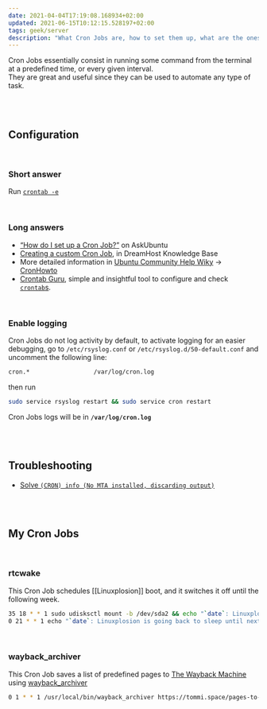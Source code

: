 ```yaml
---
date: 2021-04-04T17:19:08.168934+02:00
updated: 2021-06-15T10:12:15.528197+02:00
tags: geek/server
description: "What Cron Jobs are, how to set them up, what are the ones I use"
---
```

Cron Jobs essentially consist in running some command from the terminal at a predefined time, or every given interval.  
They are great and useful since they can be used to automate any type of task.

<br>
<br>

## Configuration

<br>

### Short answer

Run [`crontab -e`][crontab]

<br>

### Long answers

- [<q>How do I set up a Cron Job?</q>](https://askubuntu.com/questions/2368/how-do-i-set-up-a-cron-job "How do I set up a Cron Job? - AskUbuntu") on AskUbuntu
- [Creating a custom Cron Job](https://help.dreamhost.com/hc/en-us/articles/215767047-Creating-a-custom-Cron-Job "Creating a custom Cron Job"), in DreamHost Knowledge Base
- More detailed information in [Ubuntu Community Help Wiky](https://help.ubuntu.com/community "Ubuntu Community Help Wik") &rarr; [CronHowto](https://help.ubuntu.com/community/CronHowto "CronHowto in Ubuntu Community Help Wiki")
- [Crontab Guru](https://crontab.guru 'Crontab Guru'), simple and insightful tool to configure and check [`crontab`s][crontab].

<br>

### Enable logging

Cron Jobs do not log activity by default, to activate logging for an easier debugging, go to `/etc/rsyslog.conf` or `/etc/rsyslog.d/50-default.conf` and uncomment the following line:

```sh
cron.*					/var/log/cron.log
```

then run

```sh
sudo service rsyslog restart && sudo service cron restart
```

Cron Jobs logs will be in **`/var/log/cron.log`**

<br>
<br>

## Troubleshooting

- [Solve `(CRON) info (No MTA installed, discarding output)`](https://askubuntu.com/questions/222512/cron-info-no-mta-installed-discarding-output-error-in-the-syslog "“(CRON) info (No MTA installed, discarding output)” error in the syslog")

<br>
<br>

## My Cron Jobs
<br>

### rtcwake

This Cron Job schedules [[Linuxplosion]] boot, and it switches it off until the following week.

```sh
35 18 * * 1 sudo udisksctl mount -b /dev/sda2 && echo "`date`: Linuxplosion is up and running!" >> ~/rtcwake-log.txt
0 21 * * 1 echo "`date`: Linuxplosion is going back to sleep until next monday at 7PM." >> ~/rtcwake-log.txt && sudo rtcwake -m off -t "$(date -d 'next Monday 18:30' '+%s')"
```

<br>

### wayback_archiver

This Cron Job saves a list of predefined pages to [The Wayback Machine](https://web.archive.org "The Wayback Machine") using [wayback_archiver](https://github.com/buren/wayback_archiver "wayback_archiver")

```sh
0 1 * * 1 /usr/local/bin/wayback_archiver https://tommi.space/pages-to-archive --crawl --limit=100 --verbose --log=$HOME/wayback_archiver.log && echo "\n$(date) wayback_archiver success!" >> $HOME/wayback_archiver.log
```

[crontab]: https://man.cx/crontab 'crontab’s man page'